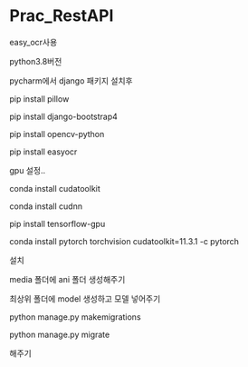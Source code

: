 # Prac_RestAPI
easy_ocr사용

python3.8버전

pycharm에서 django 패키지 설치후

pip install pillow

pip install django-bootstrap4

pip install opencv-python

pip install easyocr

gpu 설정..

conda install cudatoolkit

conda install cudnn

pip install tensorflow-gpu

conda install pytorch torchvision cudatoolkit=11.3.1 -c pytorch

설치

media 폴더에 ani 폴더 생성해주기

최상위 폴더에 model 생성하고  모델 넣어주기

python manage.py makemigrations

python manage.py migrate

해주기
